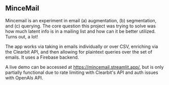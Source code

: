 ## MinceMail

Mincemail is an experiment in email (a) augmentation, (b) segmentation, and (c) querying. The core question this project was trying to solve was how much latent info is in a mailing list and how can it be better utilized. Turns out, a lot!

The app works via taking in emails individually or over CSV, enriching via the Clearbit API, and then allowing for plaintext queries over the set of emails. It uses a Firebase backend.

A live demo can be accessed at https://mincemail.streamlit.app/, but is only partially functional due to rate limiting with Clearbit's API and auth issues with OpenAIs API.

